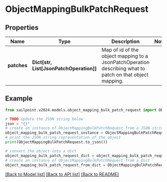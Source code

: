 # ObjectMappingBulkPatchRequest


## Properties

Name | Type | Description | Notes
------------ | ------------- | ------------- | -------------
**patches** | **Dict[str, List[JsonPatchOperation]]** | Map of id of the object mapping to a JsonPatchOperation describing what to patch on that object mapping. | 

## Example

```python
from sailpoint.v2024.models.object_mapping_bulk_patch_request import ObjectMappingBulkPatchRequest

# TODO update the JSON string below
json = "{}"
# create an instance of ObjectMappingBulkPatchRequest from a JSON string
object_mapping_bulk_patch_request_instance = ObjectMappingBulkPatchRequest.from_json(json)
# print the JSON string representation of the object
print(ObjectMappingBulkPatchRequest.to_json())

# convert the object into a dict
object_mapping_bulk_patch_request_dict = object_mapping_bulk_patch_request_instance.to_dict()
# create an instance of ObjectMappingBulkPatchRequest from a dict
object_mapping_bulk_patch_request_from_dict = ObjectMappingBulkPatchRequest.from_dict(object_mapping_bulk_patch_request_dict)
```
[[Back to Model list]](../README.md#documentation-for-models) [[Back to API list]](../README.md#documentation-for-api-endpoints) [[Back to README]](../README.md)


